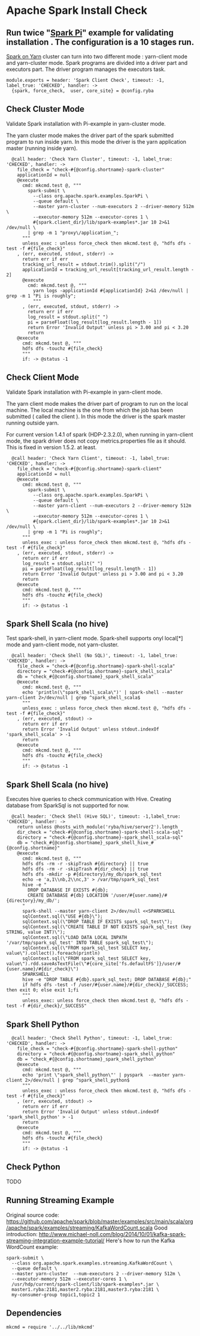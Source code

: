 # Apache Spark Install Check

## Run twice "[Spark Pi][Spark-Pi]" example for validating installation . The configuration is a 10 stages run.
[Spark on Yarn][Spark-yarn] cluster can turn into two different mode :  yarn-client mode and yarn-cluster mode.
Spark programs are divided into a driver part and executors part.
The driver program manages the executors task.
  
    module.exports = header: 'Spark Client Check', timeout: -1, label_true: 'CHECKED', handler: ->
      {spark, force_check,  user, core_site} = @config.ryba
      
## Check Cluster Mode

Validate Spark installation with Pi-example in yarn-cluster mode.

The yarn cluster mode makes the driver part of the spark submitted program to run inside yarn.
In this mode the driver is the yarn application master (running inside yarn).

      @call header: 'Check Yarn Cluster', timeout: -1, label_true: 'CHECKED', handler: ->
        file_check = "check-#{@config.shortname}-spark-cluster"
        applicationId = null
        @execute
          cmd: mkcmd.test @, """
            spark-submit \
              --class org.apache.spark.examples.SparkPi \
              --queue default \
              --master yarn-cluster --num-executors 2 --driver-memory 512m \
              --executor-memory 512m --executor-cores 1 \
              #{spark.client_dir}/lib/spark-examples*.jar 10 2>&1 /dev/null \
            | grep -m 1 "proxy\/application_";
          """
          unless_exec : unless force_check then mkcmd.test @, "hdfs dfs -test -f #{file_check}"
        , (err, executed, stdout, stderr) ->
          return err if err
          tracking_url_result = stdout.trim().split("/")
          applicationId = tracking_url_result[tracking_url_result.length - 2]
          @execute
            cmd: mkcmd.test @, """
              yarn logs -applicationId #{applicationId} 2>&1 /dev/null | grep -m 1 "Pi is roughly";
              """
          , (err, executed, stdout, stderr) ->
            return err if err
            log_result = stdout.split(" ")
            pi = parseFloat(log_result[log_result.length - 1])
            return Error 'Invalid Output' unless pi > 3.00 and pi < 3.20
            return
        @execute
          cmd: mkcmd.test @, """
          hdfs dfs -touchz #{file_check}
          """
          if: -> @status -1

## Check Client Mode

Validate Spark installation with Pi-example in yarn-client mode.

The yarn client mode makes the driver part of program to run on the local machine.
The local machine is the one from which the job has been submitted ( called the client ).
In this mode the driver is the spark master running outside yarn.

For current version 1.4.1 of spark (HDP-2.3.2.0), when running in yarn-client mode, the spark
driver does not copy metrics.properties file as it should. This is fixed in version 1.5.2. at least.

      @call header: 'Check Yarn Client', timeout: -1, label_true: 'CHECKED', handler: ->
        file_check = "check-#{@config.shortname}-spark-client"
        applicationId = null
        @execute
          cmd: mkcmd.test @, """
            spark-submit \
              --class org.apache.spark.examples.SparkPi \
              --queue default \
              --master yarn-client --num-executors 2 --driver-memory 512m \
              --executor-memory 512m --executor-cores 1 \
              #{spark.client_dir}/lib/spark-examples*.jar 10 2>&1 /dev/null \
            | grep -m 1 "Pi is roughly";
          """
          unless_exec : unless force_check then mkcmd.test @, "hdfs dfs -test -f #{file_check}"
        , (err, executed, stdout, stderr) ->
          return err if err
          log_result = stdout.split(" ")
          pi = parseFloat(log_result[log_result.length - 1])
          return Error 'Invalid Output' unless pi > 3.00 and pi < 3.20
          return
        @execute
          cmd: mkcmd.test @, """
          hdfs dfs -touchz #{file_check}
          """
          if: -> @status -1

## Spark Shell Scala (no hive)

Test spark-shell, in yarn-client mode. Spark-shell supports onyl local[*] mode and
yarn-client mode, not yarn-cluster.

      @call header: 'Check Shell (No SQL)', timeout: -1, label_true: 'CHECKED', handler: ->
        file_check = "check-#{@config.shortname}-spark-shell-scala"
        directory = "check-#{@config.shortname}-spark_shell_scala"
        db = "check_#{@config.shortname}_spark_shell_scala"
        @execute
          cmd: mkcmd.test @, """
          echo 'println(\"spark_shell_scala\")' | spark-shell --master yarn-client 2>/dev/null | grep ^spark_shell_scala$
          """
          unless_exec : unless force_check then mkcmd.test @, "hdfs dfs -test -f #{file_check}"
        , (err, executed, stdout) ->
          return err if err
          return Error 'Invalid Output' unless stdout.indexOf 'spark_shell_scala' > -1
          return
        @execute
          cmd: mkcmd.test @, """
          hdfs dfs -touchz #{file_check}
          """
          if: -> @status -1

## Spark Shell Scala (no hive)

Executes hive queries to check communication with Hive.
Creating database from SparkSql is not supported for now.

      @call header: 'Check Shell (Hive SQL)', timeout: -1,label_true: 'CHECKED', handler: ->
        return unless @hosts_with_module('ryba/hive/server2').length
        dir_check = "check-#{@config.shortname}-spark-shell-scala-sql"
        directory = "check-#{@config.shortname}-spark_shell_scala-sql"
        db = "check_#{@config.shortname}_spark_shell_hive_#{@config.shortname}"
        @execute
          cmd: mkcmd.test @, """
          hdfs dfs -rm -r -skipTrash #{directory} || true
          hdfs dfs -rm -r -skipTrash #{dir_check} || true
          hdfs dfs -mkdir -p #{directory}/my_db/spark_sql_test
          echo -e 'a,1\\nb,2\\nc,3' > /var/tmp/spark_sql_test
          hive -e "
            DROP DATABASE IF EXISTS #{db};
            CREATE DATABASE #{db} LOCATION '/user/#{user.name}/#{directory}/my_db/';
          "
          spark-shell --master yarn-client 2>/dev/null <<SPARKSHELL
          sqlContext.sql(\"USE #{db}\");
          sqlContext.sql(\"DROP TABLE IF EXISTS spark_sql_test\");
          sqlContext.sql(\"CREATE TABLE IF NOT EXISTS spark_sql_test (key STRING, value INT)\");
          sqlContext.sql(\"LOAD DATA LOCAL INPATH '/var/tmp/spark_sql_test' INTO TABLE spark_sql_test\");
          sqlContext.sql(\"FROM spark_sql_test SELECT key, value\").collect().foreach(println)
          sqlContext.sql(\"FROM spark_sql_test SELECT key, value\").rdd.saveAsTextFile(\"#{core_site['fs.defaultFS']}/user/#{user.name}/#{dir_check}\")
          SPARKSHELL
          hive -e "DROP TABLE #{db}.spark_sql_test; DROP DATABASE #{db};"
          if hdfs dfs -test -f /user/#{user.name}/#{dir_check}/_SUCCESS; then exit 0; else exit 1;fi
          """
          unless_exec: unless force_check then mkcmd.test @, "hdfs dfs -test -f #{dir_check}/_SUCCESS"


## Spark Shell Python

      @call header: 'Check Shell Python', timeout: -1, label_true: 'CHECKED', handler: ->
        file_check = "check-#{@config.shortname}-spark-shell-python"
        directory = "check-#{@config.shortname}-spark_shell_python"
        db = "check_#{@config.shortname}_spark_shell_python"
        @execute
          cmd: mkcmd.test @, """
          echo 'print \"spark_shell_python\"' | pyspark  --master yarn-client 2>/dev/null | grep ^spark_shell_python$
          """
          unless_exec : unless force_check then mkcmd.test @, "hdfs dfs -test -f #{file_check}"
        , (err, executed, stdout) ->
          return err if err
          return Error 'Invalid Output' unless stdout.indexOf 'spark_shell_python' > -1
          return
        @execute
          cmd: mkcmd.test @, """
          hdfs dfs -touchz #{file_check}
          """
          if: -> @status -1

## Check Python

TODO

## Running Streaming Example

Original source code: https://github.com/apache/spark/blob/master/examples/src/main/scala/org/apache/spark/examples/streaming/KafkaWordCount.scala
Good introduction: http://www.michael-noll.com/blog/2014/10/01/kafka-spark-streaming-integration-example-tutorial/
Here's how to run the Kafka WordCount example:

```
spark-submit \
  --class org.apache.spark.examples.streaming.KafkaWordCount \
  --queue default \
  --master yarn-cluster  --num-executors 2 --driver-memory 512m \
  --executor-memory 512m --executor-cores 1 \
  /usr/hdp/current/spark-client/lib/spark-examples*.jar \
  master1.ryba:2181,master2.ryba:2181,master3.ryba:2181 \
  my-consumer-group topic1,topic2 1
```

## Dependencies

    mkcmd = require '../../lib/mkcmd'

[Spark-Pi]:http://docs.hortonworks.com/HDPDocuments/HDP2/HDP-2.2.4/Apache_Spark_Quickstart_v224/content/run_spark_pi.html
[Spark-yarn]:http://blog.cloudera.com/blog/2014/05/apache-spark-resource-management-and-yarn-app-models/
